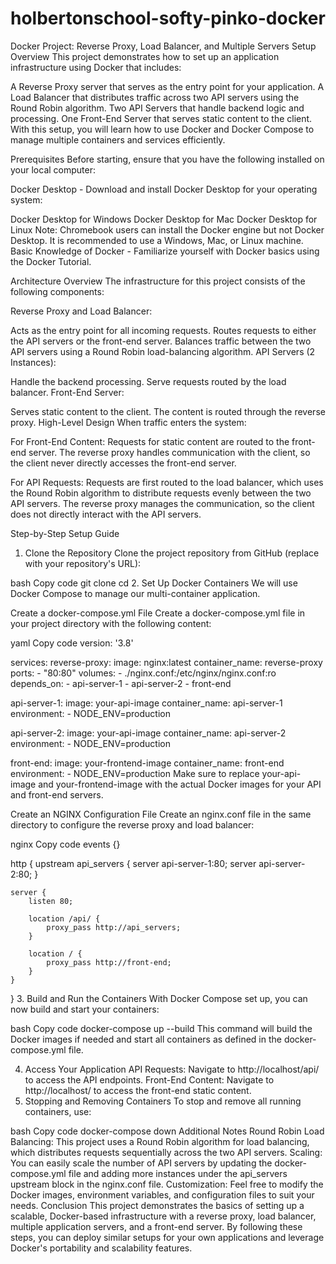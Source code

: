 # holbertonschool-softy-pinko-docker

Docker Project: Reverse Proxy, Load Balancer, and Multiple Servers Setup
Overview
This project demonstrates how to set up an application infrastructure using Docker that includes:

A Reverse Proxy server that serves as the entry point for your application.
A Load Balancer that distributes traffic across two API servers using the Round Robin algorithm.
Two API Servers that handle backend logic and processing.
One Front-End Server that serves static content to the client.
With this setup, you will learn how to use Docker and Docker Compose to manage multiple containers and services efficiently.

Prerequisites
Before starting, ensure that you have the following installed on your local computer:

Docker Desktop - Download and install Docker Desktop for your operating system:

Docker Desktop for Windows
Docker Desktop for Mac
Docker Desktop for Linux
Note: Chromebook users can install the Docker engine but not Docker Desktop. It is recommended to use a Windows, Mac, or Linux machine.
Basic Knowledge of Docker - Familiarize yourself with Docker basics using the Docker Tutorial.

Architecture Overview
The infrastructure for this project consists of the following components:

Reverse Proxy and Load Balancer:

Acts as the entry point for all incoming requests.
Routes requests to either the API servers or the front-end server.
Balances traffic between the two API servers using a Round Robin load-balancing algorithm.
API Servers (2 Instances):

Handle the backend processing.
Serve requests routed by the load balancer.
Front-End Server:

Serves static content to the client.
The content is routed through the reverse proxy.
High-Level Design
When traffic enters the system:

For Front-End Content: Requests for static content are routed to the front-end server. The reverse proxy handles communication with the client, so the client never directly accesses the front-end server.

For API Requests: Requests are first routed to the load balancer, which uses the Round Robin algorithm to distribute requests evenly between the two API servers. The reverse proxy manages the communication, so the client does not directly interact with the API servers.

Step-by-Step Setup Guide
1. Clone the Repository
Clone the project repository from GitHub (replace <repository-url> with your repository's URL):

bash
Copy code
git clone <repository-url>
cd <repository-folder>
2. Set Up Docker Containers
We will use Docker Compose to manage our multi-container application.

Create a docker-compose.yml File
Create a docker-compose.yml file in your project directory with the following content:

yaml
Copy code
version: '3.8'

services:
  reverse-proxy:
    image: nginx:latest
    container_name: reverse-proxy
    ports:
      - "80:80"
    volumes:
      - ./nginx.conf:/etc/nginx/nginx.conf:ro
    depends_on:
      - api-server-1
      - api-server-2
      - front-end

  api-server-1:
    image: your-api-image
    container_name: api-server-1
    environment:
      - NODE_ENV=production

  api-server-2:
    image: your-api-image
    container_name: api-server-2
    environment:
      - NODE_ENV=production

  front-end:
    image: your-frontend-image
    container_name: front-end
    environment:
      - NODE_ENV=production
Make sure to replace your-api-image and your-frontend-image with the actual Docker images for your API and front-end servers.

Create an NGINX Configuration File
Create an nginx.conf file in the same directory to configure the reverse proxy and load balancer:

nginx
Copy code
events {}

http {
    upstream api_servers {
        server api-server-1:80;
        server api-server-2:80;
    }

    server {
        listen 80;

        location /api/ {
            proxy_pass http://api_servers;
        }

        location / {
            proxy_pass http://front-end;
        }
    }
}
3. Build and Run the Containers
With Docker Compose set up, you can now build and start your containers:

bash
Copy code
docker-compose up --build
This command will build the Docker images if needed and start all containers as defined in the docker-compose.yml file.

4. Access Your Application
API Requests: Navigate to http://localhost/api/ to access the API endpoints.
Front-End Content: Navigate to http://localhost/ to access the front-end static content.
5. Stopping and Removing Containers
To stop and remove all running containers, use:

bash
Copy code
docker-compose down
Additional Notes
Round Robin Load Balancing: This project uses a Round Robin algorithm for load balancing, which distributes requests sequentially across the two API servers.
Scaling: You can easily scale the number of API servers by updating the docker-compose.yml file and adding more instances under the api_servers upstream block in the nginx.conf file.
Customization: Feel free to modify the Docker images, environment variables, and configuration files to suit your needs.
Conclusion
This project demonstrates the basics of setting up a scalable, Docker-based infrastructure with a reverse proxy, load balancer, multiple application servers, and a front-end server. By following these steps, you can deploy similar setups for your own applications and leverage Docker's portability and scalability features.
